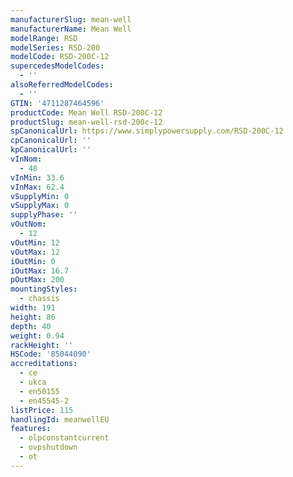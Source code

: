 ```yaml
---
manufacturerSlug: mean-well
manufacturerName: Mean Well
modelRange: RSD
modelSeries: RSD-200
modelCode: RSD-200C-12
supercedesModelCodes:
  - ''
alsoReferredModelCodes:
  - ''
GTIN: '4711287464596'
productCode: Mean Well RSD-200C-12
productSlug: mean-well-rsd-200c-12
spCanonicalUrl: https://www.simplypowersupply.com/RSD-200C-12
cpCanonicalUrl: ''
kpCanonicalUrl: ''
vInNom:
  - 48
vInMin: 33.6
vInMax: 62.4
vSupplyMin: 0
vSupplyMax: 0
supplyPhase: ''
vOutNom:
  - 12
vOutMin: 12
vOutMax: 12
iOutMin: 0
iOutMax: 16.7
pOutMax: 200
mountingStyles:
  - chassis
width: 191
height: 86
depth: 40
weight: 0.94
rackHeight: ''
HSCode: '85044090'
accreditations:
  - ce
  - ukca
  - en50155
  - en45545-2
listPrice: 115
handlingId: meanwellEU
features:
  - olpconstantcurrent
  - ovpshutdown
  - ot
---
```


